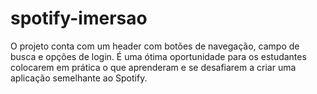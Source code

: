 # spotify-imersao

O projeto conta com um header com botões de navegação, campo de busca e opções de login. É uma ótima oportunidade para os estudantes colocarem em prática o que aprenderam e se desafiarem a criar uma aplicação semelhante ao Spotify.
